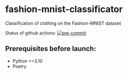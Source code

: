 # fashion-mnist-classificator

Сlassification of clothing on the Fashion-MNIST dataset

Status of github actions:
[![pre-commit](https://github.com/Kulikov17/fashion-mnist-classificator/actions/workflows/pre-commit.yml/badge.svg)](https://github.com/Kulikov17/fashion-mnist-classificator/actions/workflows/pre-commit.yml)

## Prerequisites before launch:
  - Python >=3.10
  - Poetry
